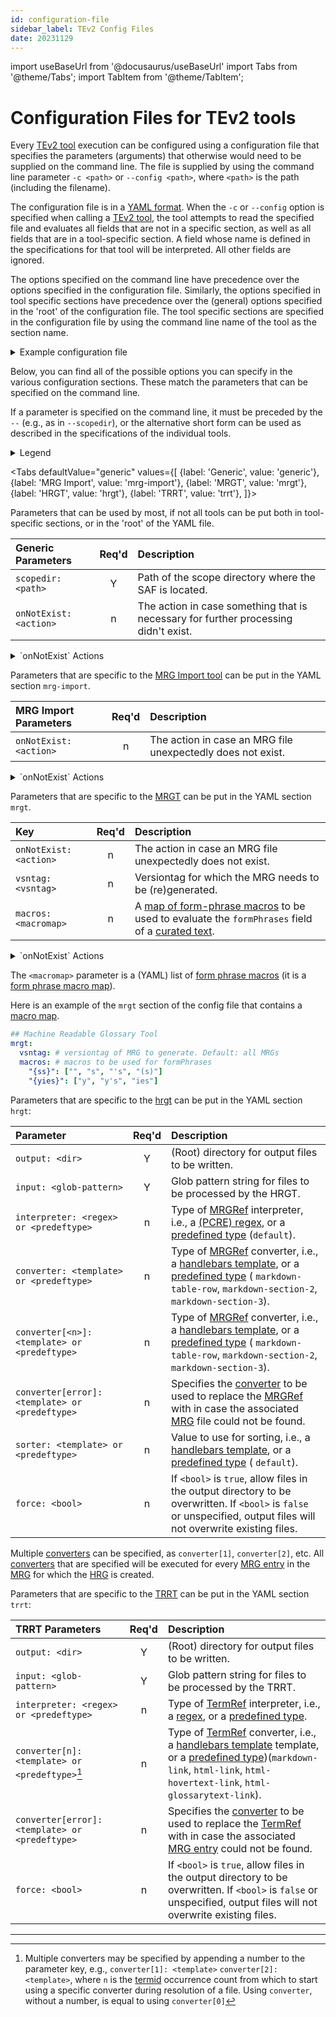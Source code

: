 ```yaml
---
id: configuration-file
sidebar_label: TEv2 Config Files
date: 20231129
---
```


import useBaseUrl from '@docusaurus/useBaseUrl'
import Tabs from '@theme/Tabs';
import TabItem from '@theme/TabItem';

# Configuration Files for TEv2 tools

Every [TEv2 tool](@) execution can be configured using a configuration file that specifies the parameters (arguments) that otherwise would need to be supplied on the command line. The file is supplied by using the command line parameter `-c <path>` or `--config <path>`, where `<path>` is the path (including the filename).

The configuration file is in a [YAML format](https://yaml.org/spec/). When the `-c` or `--config` option is specified when calling a [TEv2 tool](@), the tool attempts to read the specified file and evaluates all fields that are not in a specific section, as well as all fields that are in a tool-specific section. A field whose name is defined in the specifications for that tool will be interpreted. All other fields are ignored.

The options specified on the command line have precedence over the options specified in the configuration file. Similarly, the options specified in tool specific sections have precedence over the (general) options specified in the 'root' of the configuration file. The tool specific sections are specified in the configuration file by using the command line name of the tool as the section name.

<details>
  <summary>Example configuration file</summary>
The following file has been used in the context of developing this documentation. Some options like file paths are relative to the directory from which the tools are called, which in this case is the `docs` directory.

``` yaml
# TNO Terminology Design tools configuration file (yaml)

## General
scopedir: . # path of the scope directory where the SAF is located
onNotExist: warn # the action in case an MRG was specified, but wasn't found in the SAF
output: . # (root) directory for output files to be written to

## Machine Readable Glossary Tool
mrgt:
  vsntag: # versiontag for which the MRG needs to be (re)generated. Leave empty to process all versions
  macros: # macros to be used for formPhrases
    "{ss}": ["", "s", "'s", "(s)"]
    "{yies}": ["y", "y's", "ies"]

## Human Readable Glossary Tool
hrgt:
  interpreter: default          # Type of interpreter, i.e., a regex, or a predefined type (`default`)
  converter: markdown-section-3 # Type of converter, i.e., a mustache/handlebars template, or a predefined type (`markdown-table-row, `markdown-section-2`, `markdown-section-3`)
  input:
    - "*gloss*.md"

## Term Reference Resolution Tool
trrt:
  interpreter: default           # Type of interpreter, i.e., a regex, or a predefined type (`default`, `alt`)")
  converter: html-hovertext-link # Type of converter, i.e., a mustache/handlebars template, or a predefined type (`markdown-link`, `html-link`, `html-hovertext-link`, `html-glossarytext-link`)")
  input: # glob pattern strings for files to be processed by the TRRT
    - "**/*.md"
```

</details>

Below, you can find all of the possible options you can specify in the various configuration sections. These match the parameters that can be specified on the command line. 

If a parameter is specified on the command line, it must be preceded by the `--` (e.g., as in `--scopedir`), or the alternative short form can be used as described in the specifications of the individual tools.

<details>
  <summary>Legend</summary>

The columns in the following table are defined as follows:
1. **`Parameter`** specifies the parameter and further specifications.
2. **`Req'd`** specifies whether (`Y`) or not (`n`) the parameter is required to be present when the tool is being called for actual processing (so not in case a `help` or `version` parameter is specified). If `Y`, the parameter MUST either be present in the configuration file, or as a command line parameter.
3. **`Description`** specifies the meaning of the `Value` field, and other things you may need to know, e.g. why it is needed, a required syntax, etc.

</details>

<Tabs
  defaultValue="generic"
  values={[
    {label: 'Generic', value: 'generic'},
    {label: 'MRG Import', value: 'mrg-import'},
    {label: 'MRGT', value: 'mrgt'},
    {label: 'HRGT', value: 'hrgt'},
    {label: 'TRRT', value: 'trrt'},
  ]}>

<TabItem value="generic">

Parameters that can be used by most, if not all tools can be put both in tool-specific sections, or in the 'root' of the YAML file.

| Generic Parameters      | Req'd | Description |
| :---------------------- | :---: | :---------- |
| `scopedir: <path>`      | Y | Path of the scope directory where the SAF is located. |
| `onNotExist: <action>`  | n | The action in case something that is necessary for further processing didn't exist. |

<details>
  <summary>`onNotExist` Actions</summary>

| `<action>` | Description |
| :--------- | :---------- |
| `'throw'`  | an error is thrown (an exception is raised), and processing will stop. |
| `'warn'`   | a message is displayed (and logged) and processing continues. |
| `'log'`    | a message is written to a log(file) and processing continues. |
| `'ignore'` | processing continues as if nothing happened. |

</details>

</TabItem>

<TabItem value="mrg-import">

Parameters that are specific to the [MRG Import tool](@) can be put in the YAML section `mrg-import`.

| MRG Import Parameters   | Req'd | Description |
| :---------------------- | :---: | :---------- |
| `onNotExist: <action>`  | n | The action in case an MRG file unexpectedly does not exist. |

<details>
  <summary>`onNotExist` Actions</summary>

| `<action>` | Description |
| :--------- | :---------- |
| `'throw'`  | an error is thrown (an exception is raised), and processing will stop. |
| `'warn'`   | a message is displayed (and logged) and processing continues. |
| `'log'`    | a message is written to a log(file) and processing continues. |
| `'ignore'` | processing continues as if nothing happened. |

</details>

</TabItem>

<TabItem value="mrgt">

Parameters that are specific to the [MRGT](mrgt@) can be put in the YAML section `mrgt`.

| Key                    | Req'd | Description |
| :--------------------- | :---: | :---------- |
| `onNotExist: <action>` | n | The action in case an MRG file unexpectedly does not exist. |
| `vsntag: <vsntag>`     | n | Versiontag for which the MRG needs to be (re)generated. |
| `macros: <macromap>`   | n | A [map of form-phrase macros](macro-map@) to be used to evaluate the `formPhrases` field of a [curated text](@). |

<!--
The following table-line documents the `prune` feature, but as this isn't yet supported.
See https://github.com/tno-terminology-design/tev2-tools/issues/6
| `prune: <bool>`        | n | If `<bool>` is `true`, remove all [MRG](@) files in the local scope from the [glossarydir](@) where the vsntag (or altvsntag) is not administered in the [SAF](@) |
-->

<details>
  <summary>`onNotExist` Actions</summary>

| `<action>` | Description |
| :--------- | :---------- |
| `'throw'`  | an error is thrown (an exception is raised), and processing will stop. |
| `'warn'`   | a message is displayed (and logged) and processing continues. |
| `'log'`    | a message is written to a log(file) and processing continues. |
| `'ignore'` | processing continues as if nothing happened. |

</details>

The `<macromap>` parameter is a (YAML) list of [form phrase macros](@) (it is a [form phrase macro map](@)). 

Here is an example of the `mrgt` section of the config file that contains a [macro map](@).

~~~ yaml
## Machine Readable Glossary Tool
mrgt:
  vsntag: # versiontag of MRG to generate. Default: all MRGs
  macros: # macros to be used for formPhrases
    "{ss}": ["", "s", "'s", "(s)"]
    "{yies}": ["y", "y's", "ies"]
~~~

</TabItem>

<TabItem value="hrgt">

Parameters that are specific to the [hrgt](hrgt@) can be put in the YAML section `hrgt`:

| Parameter                       | Req'd | Description |
| :------------------------------ | :---: | :---------- |
| `output: <dir>`                   | Y | (Root) directory for output files to be written. |
| `input: <glob-pattern>`           | Y | Glob pattern string for files to be processed by the HRGT. |
| `interpreter: <regex> or <predeftype>`  | n | Type of [MRGRef](@) interpreter, i.e., a [(PCRE) regex](https://www.debuggex.com/cheatsheet/regex/pcre), or a [predefined type](/docs/specs/syntax/mrg-refs#predefined-mrgref-interpreters) (`default`). |
| `converter: <template> or <predeftype>` | n | Type of [MRGRef](@) converter, i.e., a [handlebars template](@), or a [predefined type](/docs/specs/tools/hrgt#predefined-converters) ( `markdown-table-row`, `markdown-section-2`, `markdown-section-3`). |
| `converter[<n>]: <template> or <predeftype>` | n | Type of [MRGRef](@) converter, i.e., a [handlebars template](@), or a [predefined type](/docs/specs/tools/hrgt#predefined-converters) ( `markdown-table-row`, `markdown-section-2`, `markdown-section-3`). |
| `converter[error]: <template> or <predeftype>` | n | Specifies the [converter](@) to be used to replace the [MRGRef](@) with in case the associated [MRG](@) file could not be found.  |
| `sorter: <template> or <predeftype>` | n | Value to use for sorting, i.e., a [handlebars template](@), or a [predefined type](/docs/specs/tools/hrgt#predefined-sorters) ( `default`). |
| `force: <bool>`                   | n | If `<bool>` is `true`, allow files in the output directory to be overwritten. If `<bool>` is `false` or unspecified, output files will not overwrite existing files. |

Multiple [converters](@) can be specified, as `converter[1]`, `converter[2]`, etc.
All [converters](@) that are specified will be executed for every [MRG entry](@)
in the [MRG](@) for which the [HRG](@) is created.

</TabItem>

<TabItem value="trrt">

Parameters that are specific to the [TRRT](trrt@) can be put in the YAML section `trrt`:

| TRRT Parameters                 | Req'd | Description |
| :------------------------------ | :---: | :---------- |
| `output: <dir>`                   | Y | (Root) directory for output files to be written. |
| `input: <glob-pattern>`           | Y | Glob pattern string for files to be processed by the TRRT. |
| `interpreter: <regex> or <predeftype>`  | n | Type of [TermRef](@) interpreter, i.e., a [regex](@), or a [predefined type](/docs/specs/tools/trrt#predefined-interpreters). |
| `converter[n]: <template> or <predeftype>`[^1] | n | Type of [TermRef](@) converter, i.e., a [handlebars template](@) template, or a [predefined type](/docs/specs/tools/trrt#predefined-converters))(`markdown-link`, `html-link`, `html-hovertext-link`, `html-glossarytext-link`). |
| `converter[error]: <template> or <predeftype>` | n | Specifies the [converter](@) to be used to replace the [TermRef](@) with in case the associated [MRG entry](@) could not be found.  |
| `force: <bool>`                   | n | If `<bool>` is `true`, allow files in the output directory to be overwritten. If `<bool>` is `false` or unspecified, output files will not overwrite existing files. |

[^1]: Multiple converters may be specified by appending a number to the parameter key, e.g., `converter[1]: <template>` `converter[2]: <template>`, where `n` is the [termid](@) occurrence count from which to start using a specific converter during resolution of a file. Using `converter`, without a number, is equal to using `converter[0]`

</TabItem>

</Tabs>

---
